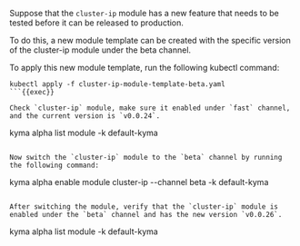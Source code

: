 Suppose that the `cluster-ip` module has a new feature that needs to be tested before it can be released to production. 

To do this, a new module template can be created with the specific version of the cluster-ip module under the beta channel.

To apply this new module template, run the following kubectl command:
```
kubectl apply -f cluster-ip-module-template-beta.yaml
```{{exec}}

Check `cluster-ip` module, make sure it enabled under `fast` channel, and the current version is `v0.0.24`. 
```
kyma alpha list module -k default-kyma
```{{exec}}

Now switch the `cluster-ip` module to the `beta` channel by running the following command:
```
kyma alpha enable module cluster-ip --channel beta -k default-kyma
```{{exec}}

After switching the module, verify that the `cluster-ip` module is enabled under the `beta` channel and has the new version `v0.0.26`.
```
kyma alpha list module -k default-kyma
```{{exec}}